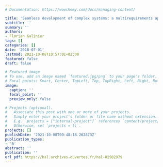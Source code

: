```yaml
---
# Documentation: https://wowchemy.com/docs/managing-content/

title: 'Seamless development of complex systems: a multirequirements approach'
subtitle: ''
summary: ''
authors:
- Florian Galinier
tags: []
categories: []
date: '2018-07-01'
lastmod: 2021-10-08T10:57:01+02:00
featured: false
draft: false

# Featured image
# To use, add an image named `featured.jpg/png` to your page's folder.
# Focal points: Smart, Center, TopLeft, Top, TopRight, Left, Right, BottomLeft, Bottom, BottomRight.
image:
  caption: ''
  focal_point: ''
  preview_only: false

# Projects (optional).
#   Associate this post with one or more of your projects.
#   Simply enter your project's folder or file name without extension.
#   E.g. `projects = ["internal-project"]` references `content/project/deep-learning/index.md`.
#   Otherwise, set `projects = []`.
projects: []
publishDate: '2021-10-08T09:48:18.262873Z'
publication_types:
- '0'
abstract: ''
publication: ''
url_pdf: https://hal.archives-ouvertes.fr/hal-02982979
---
```

